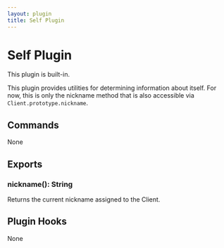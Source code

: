 ```yaml
---
layout: plugin
title: Self Plugin
---
```


# Self Plugin

This plugin is built-in.

This plugin provides utilities for determining information about itself. For now, this is only the nickname method that is also accessible via `Client.prototype.nickname`.

## Commands

None

## Exports

### nickname(): String

Returns the current nickname assigned to the Client.

## Plugin Hooks

None